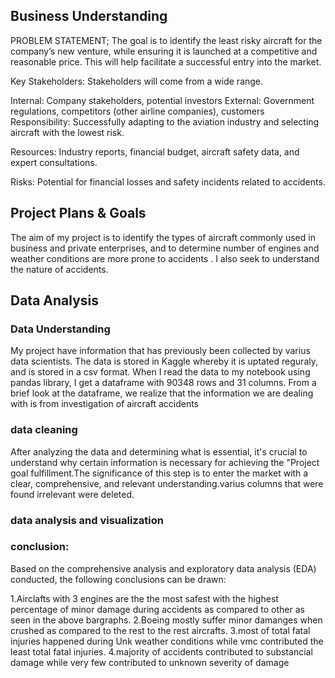 ## Business Understanding
PROBLEM STATEMENT; The goal is to identify the least risky aircraft for the company’s new venture, while ensuring it is launched at a competitive and reasonable price. This will help facilitate a successful entry into the market.

Key Stakeholders: Stakeholders will come from a wide range.

Internal: Company stakeholders, potential investors External: Government regulations, competitors (other airline companies), customers Responsibility: Successfully adapting to the aviation industry and selecting aircraft with the lowest risk.

Resources: Industry reports, financial budget, aircraft safety data, and expert consultations.

Risks: Potential for financial losses and safety incidents related to accidents.
## Project Plans & Goals
The aim of my project is to identify the types of aircraft commonly used in business and private enterprises, and to determine number of engines and weather conditions are more prone to accidents . I also seek to understand the nature of accidents.
## Data Analysis
### Data Understanding
My project have information that has previously been collected by varius data scientists. The data is stored in Kaggle whereby it is uptated reguraly, and is stored in a csv format. When I read the data to my notebook using pandas library, I get a dataframe with 90348 rows and 31 columns. From a brief look at the dataframe, we realize that the information we are dealing with is from investigation of aircraft accidents
### data cleaning
After analyzing the data and determining what is essential, it's crucial to understand why certain information is necessary for achieving the "Project goal fulfillment.The significance of this step is to enter the market with a clear, comprehensive, and relevant understanding.varius  columns that were found irrelevant were deleted.
### data analysis and visualization

### conclusion:
Based on the comprehensive analysis and exploratory data analysis (EDA) conducted, the following conclusions can be drawn:

1.Airclafts with 3 engines are the the most safest with the highest percentage of minor damage during accidents as compared to other as seen in the above bargraphs.
2.Boeing mostly suffer minor damanges when crushed as compared to the rest to the rest aircrafts. 3.most of total fatal injuries happened during Unk weather conditions while vmc contributed the least total fatal injuries. 4.majority of accidents contributed to substancial damage while very few contributed to unknown severity of damage